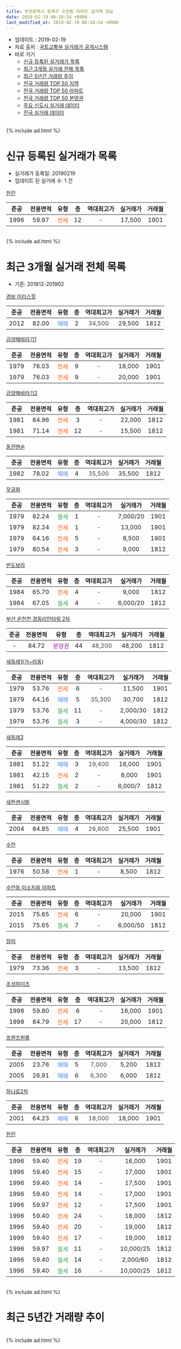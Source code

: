 ```yaml
---
title: 부산광역시 동래구 수안동 아파트 실거래 정보
date: 2019-02-19 06:18:54 +0900
last_modified_at: 2019-02-19 06:18:54 +0900
---
```


* 업데이트 : 2019-02-19
* 자료 출처 : [국토교통부 실거래가 공개시스템](http://rt.molit.go.kr)
* 바로 가기
    * [신규 등록된 실거래가 목록](#신규-등록된-실거래가-목록)
    * [최근 3개월 실거래 전체 목록](#최근-3개월-실거래-전체-목록)
    * [최근 5년간 거래량 추이](#최근-5년간-거래량-추이)
    * [전국 거래량 TOP 50 지역](https://inasie.github.io/apt-trade-info/최근-3개월-전국에서-가장-거래가-많이-발생한-지역)
    * [전국 거래량 TOP 50 아파트](https://inasie.github.io/apt-trade-info/최근-3개월-전국에서-가장-거래가-많이-발생한-아파트)
    * [전국 거래량 TOP 50 분양권](https://inasie.github.io/apt-trade-info/최근-3개월-전국에서-가장-거래가-많이-발생한-분양권)
    * [주요 신도시 실거래 데이터](https://inasie.github.io/apt-trade-info/주요-신도시)
    * [전국 실거래 데이터](https://inasie.github.io/apt-trade-info/전국)
<br>
{% include ad.html %}
<br>

# 신규 등록된 실거래가 목록
* 실거래가 등록일: 20190219
* 업데이트 된 실거래 수: 1 건


[한진](https://search.naver.com/search.naver?query=%EB%B6%80%EC%82%B0%EA%B4%91%EC%97%AD%EC%8B%9C+%EB%8F%99%EB%9E%98%EA%B5%AC+%EC%88%98%EC%95%88%EB%8F%99+%ED%95%9C%EC%A7%84)

|준공|전용면적|유형|층|역대최고가|실거래가|거래월|
|:---:|:---:|:---:|:---:|:---:|:---:|:---:|
|1996|59.97|<span style="color:#ff5a00">전세</span>|12|<span style="color:#444444">-</span>|17,500|1901|


<br>
{% include ad.html %}
<br>

# 최근 3개월 실거래 전체 목록
* 기준: 201812-201902


[경보 이리스힐](https://search.naver.com/search.naver?query=%EB%B6%80%EC%82%B0%EA%B4%91%EC%97%AD%EC%8B%9C+%EB%8F%99%EB%9E%98%EA%B5%AC+%EC%88%98%EC%95%88%EB%8F%99+%EA%B2%BD%EB%B3%B4+%EC%9D%B4%EB%A6%AC%EC%8A%A4%ED%9E%90)

|준공|전용면적|유형|층|역대최고가|실거래가|거래월|
|:---:|:---:|:---:|:---:|:---:|:---:|:---:|
|2012|82.00|<span style="color:#4285f3">매매</span>|2|<span style="color:#444444">34,500</span>|29,500|1812|

[금양해바라기1](https://search.naver.com/search.naver?query=%EB%B6%80%EC%82%B0%EA%B4%91%EC%97%AD%EC%8B%9C+%EB%8F%99%EB%9E%98%EA%B5%AC+%EC%88%98%EC%95%88%EB%8F%99+%EA%B8%88%EC%96%91%ED%95%B4%EB%B0%94%EB%9D%BC%EA%B8%B01)

|준공|전용면적|유형|층|역대최고가|실거래가|거래월|
|:---:|:---:|:---:|:---:|:---:|:---:|:---:|
|1979|76.03|<span style="color:#ff5a00">전세</span>|9|<span style="color:#444444">-</span>|18,000|1901|
|1979|76.03|<span style="color:#ff5a00">전세</span>|9|<span style="color:#444444">-</span>|20,000|1901|

[금양해바라기2](https://search.naver.com/search.naver?query=%EB%B6%80%EC%82%B0%EA%B4%91%EC%97%AD%EC%8B%9C+%EB%8F%99%EB%9E%98%EA%B5%AC+%EC%88%98%EC%95%88%EB%8F%99+%EA%B8%88%EC%96%91%ED%95%B4%EB%B0%94%EB%9D%BC%EA%B8%B02)

|준공|전용면적|유형|층|역대최고가|실거래가|거래월|
|:---:|:---:|:---:|:---:|:---:|:---:|:---:|
|1981|84.96|<span style="color:#ff5a00">전세</span>|3|<span style="color:#444444">-</span>|22,000|1812|
|1981|71.14|<span style="color:#ff5a00">전세</span>|12|<span style="color:#444444">-</span>|15,500|1812|

[동진맨숀](https://search.naver.com/search.naver?query=%EB%B6%80%EC%82%B0%EA%B4%91%EC%97%AD%EC%8B%9C+%EB%8F%99%EB%9E%98%EA%B5%AC+%EC%88%98%EC%95%88%EB%8F%99+%EB%8F%99%EC%A7%84%EB%A7%A8%EC%88%80)

|준공|전용면적|유형|층|역대최고가|실거래가|거래월|
|:---:|:---:|:---:|:---:|:---:|:---:|:---:|
|1982|78.02|<span style="color:#4285f3">매매</span>|4|<span style="color:#444444">35,500</span>|35,500|1812|

[무궁화](https://search.naver.com/search.naver?query=%EB%B6%80%EC%82%B0%EA%B4%91%EC%97%AD%EC%8B%9C+%EB%8F%99%EB%9E%98%EA%B5%AC+%EC%88%98%EC%95%88%EB%8F%99+%EB%AC%B4%EA%B6%81%ED%99%94)

|준공|전용면적|유형|층|역대최고가|실거래가|거래월|
|:---:|:---:|:---:|:---:|:---:|:---:|:---:|
|1979|82.24|<span style="color:#34a853">월세</span>|1|<span style="color:#444444">-</span>|7,000/20|1901|
|1979|82.24|<span style="color:#ff5a00">전세</span>|1|<span style="color:#444444">-</span>|13,000|1901|
|1979|64.16|<span style="color:#ff5a00">전세</span>|5|<span style="color:#444444">-</span>|8,500|1901|
|1979|80.54|<span style="color:#ff5a00">전세</span>|3|<span style="color:#444444">-</span>|9,000|1812|

[반도보라](https://search.naver.com/search.naver?query=%EB%B6%80%EC%82%B0%EA%B4%91%EC%97%AD%EC%8B%9C+%EB%8F%99%EB%9E%98%EA%B5%AC+%EC%88%98%EC%95%88%EB%8F%99+%EB%B0%98%EB%8F%84%EB%B3%B4%EB%9D%BC)

|준공|전용면적|유형|층|역대최고가|실거래가|거래월|
|:---:|:---:|:---:|:---:|:---:|:---:|:---:|
|1984|65.70|<span style="color:#ff5a00">전세</span>|4|<span style="color:#444444">-</span>|9,000|1812|
|1984|67.05|<span style="color:#34a853">월세</span>|4|<span style="color:#444444">-</span>|6,000/20|1812|

[부산 온천천 경동리인타워 2차](https://search.naver.com/search.naver?query=%EB%B6%80%EC%82%B0%EA%B4%91%EC%97%AD%EC%8B%9C+%EB%8F%99%EB%9E%98%EA%B5%AC+%EC%88%98%EC%95%88%EB%8F%99+%EB%B6%80%EC%82%B0+%EC%98%A8%EC%B2%9C%EC%B2%9C+%EA%B2%BD%EB%8F%99%EB%A6%AC%EC%9D%B8%ED%83%80%EC%9B%8C+2%EC%B0%A8)

|준공|전용면적|유형|층|역대최고가|실거래가|거래월|
|:---:|:---:|:---:|:---:|:---:|:---:|:---:|
|-|84.72|<span style="color:#9C11A5">분양권</span>|44|<span style="color:#444444">48,200</span>|48,200|1812|

[새동래1(가~라동)](https://search.naver.com/search.naver?query=%EB%B6%80%EC%82%B0%EA%B4%91%EC%97%AD%EC%8B%9C+%EB%8F%99%EB%9E%98%EA%B5%AC+%EC%88%98%EC%95%88%EB%8F%99+%EC%83%88%EB%8F%99%EB%9E%981%28%EA%B0%80%7E%EB%9D%BC%EB%8F%99%29)

|준공|전용면적|유형|층|역대최고가|실거래가|거래월|
|:---:|:---:|:---:|:---:|:---:|:---:|:---:|
|1979|53.76|<span style="color:#ff5a00">전세</span>|6|<span style="color:#444444">-</span>|11,500|1901|
|1979|64.16|<span style="color:#4285f3">매매</span>|5|<span style="color:#444444">35,300</span>|30,700|1812|
|1979|53.76|<span style="color:#34a853">월세</span>|11|<span style="color:#444444">-</span>|2,000/30|1812|
|1979|53.76|<span style="color:#34a853">월세</span>|3|<span style="color:#444444">-</span>|4,000/30|1812|

[새동래3](https://search.naver.com/search.naver?query=%EB%B6%80%EC%82%B0%EA%B4%91%EC%97%AD%EC%8B%9C+%EB%8F%99%EB%9E%98%EA%B5%AC+%EC%88%98%EC%95%88%EB%8F%99+%EC%83%88%EB%8F%99%EB%9E%983)

|준공|전용면적|유형|층|역대최고가|실거래가|거래월|
|:---:|:---:|:---:|:---:|:---:|:---:|:---:|
|1981|51.22|<span style="color:#4285f3">매매</span>|3|<span style="color:#444444">19,400</span>|16,000|1901|
|1981|42.15|<span style="color:#ff5a00">전세</span>|2|<span style="color:#444444">-</span>|8,000|1901|
|1981|51.22|<span style="color:#34a853">월세</span>|2|<span style="color:#444444">-</span>|6,000/7|1812|

[새한센시빌](https://search.naver.com/search.naver?query=%EB%B6%80%EC%82%B0%EA%B4%91%EC%97%AD%EC%8B%9C+%EB%8F%99%EB%9E%98%EA%B5%AC+%EC%88%98%EC%95%88%EB%8F%99+%EC%83%88%ED%95%9C%EC%84%BC%EC%8B%9C%EB%B9%8C)

|준공|전용면적|유형|층|역대최고가|실거래가|거래월|
|:---:|:---:|:---:|:---:|:---:|:---:|:---:|
|2004|84.85|<span style="color:#4285f3">매매</span>|4|<span style="color:#444444">26,800</span>|25,500|1901|

[수안](https://search.naver.com/search.naver?query=%EB%B6%80%EC%82%B0%EA%B4%91%EC%97%AD%EC%8B%9C+%EB%8F%99%EB%9E%98%EA%B5%AC+%EC%88%98%EC%95%88%EB%8F%99+%EC%88%98%EC%95%88)

|준공|전용면적|유형|층|역대최고가|실거래가|거래월|
|:---:|:---:|:---:|:---:|:---:|:---:|:---:|
|1976|50.58|<span style="color:#ff5a00">전세</span>|1|<span style="color:#444444">-</span>|8,500|1812|

[수안동 미소지음 아파트](https://search.naver.com/search.naver?query=%EB%B6%80%EC%82%B0%EA%B4%91%EC%97%AD%EC%8B%9C+%EB%8F%99%EB%9E%98%EA%B5%AC+%EC%88%98%EC%95%88%EB%8F%99+%EC%88%98%EC%95%88%EB%8F%99+%EB%AF%B8%EC%86%8C%EC%A7%80%EC%9D%8C+%EC%95%84%ED%8C%8C%ED%8A%B8)

|준공|전용면적|유형|층|역대최고가|실거래가|거래월|
|:---:|:---:|:---:|:---:|:---:|:---:|:---:|
|2015|75.65|<span style="color:#ff5a00">전세</span>|6|<span style="color:#444444">-</span>|20,000|1901|
|2015|75.65|<span style="color:#34a853">월세</span>|7|<span style="color:#444444">-</span>|6,000/50|1812|

[장미](https://search.naver.com/search.naver?query=%EB%B6%80%EC%82%B0%EA%B4%91%EC%97%AD%EC%8B%9C+%EB%8F%99%EB%9E%98%EA%B5%AC+%EC%88%98%EC%95%88%EB%8F%99+%EC%9E%A5%EB%AF%B8)

|준공|전용면적|유형|층|역대최고가|실거래가|거래월|
|:---:|:---:|:---:|:---:|:---:|:---:|:---:|
|1979|73.36|<span style="color:#ff5a00">전세</span>|3|<span style="color:#444444">-</span>|13,500|1812|

[조성하이츠](https://search.naver.com/search.naver?query=%EB%B6%80%EC%82%B0%EA%B4%91%EC%97%AD%EC%8B%9C+%EB%8F%99%EB%9E%98%EA%B5%AC+%EC%88%98%EC%95%88%EB%8F%99+%EC%A1%B0%EC%84%B1%ED%95%98%EC%9D%B4%EC%B8%A0)

|준공|전용면적|유형|층|역대최고가|실거래가|거래월|
|:---:|:---:|:---:|:---:|:---:|:---:|:---:|
|1998|59.80|<span style="color:#ff5a00">전세</span>|6|<span style="color:#444444">-</span>|16,000|1901|
|1998|84.79|<span style="color:#ff5a00">전세</span>|17|<span style="color:#444444">-</span>|20,000|1812|

[프랜즈원룸](https://search.naver.com/search.naver?query=%EB%B6%80%EC%82%B0%EA%B4%91%EC%97%AD%EC%8B%9C+%EB%8F%99%EB%9E%98%EA%B5%AC+%EC%88%98%EC%95%88%EB%8F%99+%ED%94%84%EB%9E%9C%EC%A6%88%EC%9B%90%EB%A3%B8)

|준공|전용면적|유형|층|역대최고가|실거래가|거래월|
|:---:|:---:|:---:|:---:|:---:|:---:|:---:|
|2005|23.76|<span style="color:#4285f3">매매</span>|5|<span style="color:#444444">7,000</span>|5,200|1812|
|2005|26.91|<span style="color:#4285f3">매매</span>|6|<span style="color:#444444">6,300</span>|6,000|1812|

[하나로2차](https://search.naver.com/search.naver?query=%EB%B6%80%EC%82%B0%EA%B4%91%EC%97%AD%EC%8B%9C+%EB%8F%99%EB%9E%98%EA%B5%AC+%EC%88%98%EC%95%88%EB%8F%99+%ED%95%98%EB%82%98%EB%A1%9C2%EC%B0%A8)

|준공|전용면적|유형|층|역대최고가|실거래가|거래월|
|:---:|:---:|:---:|:---:|:---:|:---:|:---:|
|2001|64.23|<span style="color:#4285f3">매매</span>|6|<span style="color:#444444">18,000</span>|18,000|1901|

[한진](https://search.naver.com/search.naver?query=%EB%B6%80%EC%82%B0%EA%B4%91%EC%97%AD%EC%8B%9C+%EB%8F%99%EB%9E%98%EA%B5%AC+%EC%88%98%EC%95%88%EB%8F%99+%ED%95%9C%EC%A7%84)

|준공|전용면적|유형|층|역대최고가|실거래가|거래월|
|:---:|:---:|:---:|:---:|:---:|:---:|:---:|
|1996|59.40|<span style="color:#ff5a00">전세</span>|19|<span style="color:#444444">-</span>|16,000|1901|
|1996|59.40|<span style="color:#ff5a00">전세</span>|15|<span style="color:#444444">-</span>|17,000|1901|
|1996|59.40|<span style="color:#ff5a00">전세</span>|14|<span style="color:#444444">-</span>|17,500|1901|
|1996|59.40|<span style="color:#ff5a00">전세</span>|14|<span style="color:#444444">-</span>|17,000|1901|
|1996|59.97|<span style="color:#ff5a00">전세</span>|12|<span style="color:#444444">-</span>|17,500|1901|
|1996|59.40|<span style="color:#ff5a00">전세</span>|24|<span style="color:#444444">-</span>|18,000|1812|
|1996|59.40|<span style="color:#ff5a00">전세</span>|20|<span style="color:#444444">-</span>|19,000|1812|
|1996|59.40|<span style="color:#ff5a00">전세</span>|17|<span style="color:#444444">-</span>|19,000|1812|
|1996|59.97|<span style="color:#34a853">월세</span>|11|<span style="color:#444444">-</span>|10,000/25|1812|
|1996|59.40|<span style="color:#34a853">월세</span>|14|<span style="color:#444444">-</span>|2,000/60|1812|
|1996|59.40|<span style="color:#34a853">월세</span>|16|<span style="color:#444444">-</span>|10,000/25|1812|


<br>
{% include ad.html %}
<br>

# 최근 5년간 거래량 추이


<div style="width:100%;">
    <canvas id="deal_progress" height="200"></canvas>
</div>

<script>
new Chart(document.getElementById("deal_progress"), {
    type: 'line',
    data: {
        labels: ['201402','201403','201404','201405','201406','201407','201408','201409','201410','201411','201412','201501','201502','201503','201504','201505','201506','201507','201508','201509','201510','201511','201512','201601','201602','201603','201604','201605','201606','201607','201608','201609','201610','201611','201612','201701','201702','201703','201704','201705','201706','201707','201708','201709','201710','201711','201712','201801','201802','201803','201804','201805','201806','201807','201808','201809','201810','201811','201812','201901','201902'],
        datasets: [{
            label: '매매',
            pointRadius: 1,
            data: [29, 22, 21, 16, 14, 20, 13, 23, 24, 24, 24, 23, 14, 26, 25, 17, 29, 13, 13, 16, 23, 24, 16, 17, 12, 35, 20, 17, 9, 19, 21, 26, 23, 17, 11, 9, 17, 15, 16, 18, 17, 18, 8, 8, 6, 13, 8, 17, 10, 13, 4, 11, 22, 13, 44, 19, 10, 8, 6, 3, 0],
            borderColor: "rgba(255, 201, 14, 1)",
            backgroundColor: "rgba(255, 201, 14, 0.5)",
            fill: false,
            lineTension: 0
        },{
            label: '전월세',
            pointRadius: 1,
            data: [26, 22, 18, 26, 19, 15, 13, 21, 23, 18, 18, 14, 18, 20, 14, 23, 18, 14, 19, 22, 21, 24, 25, 22, 26, 20, 25, 18, 10, 17, 14, 13, 28, 17, 20, 18, 17, 22, 12, 15, 18, 14, 13, 18, 13, 19, 13, 16, 13, 17, 15, 11, 12, 15, 9, 17, 21, 20, 18, 14, 0],
            borderColor: "rgba(0, 141, 185, 1)",
            backgroundColor: "rgba(0, 141, 185, 0.5)",
            fill: false,
            lineTension: 0
        }
        ]
    },
    options: {
        responsive: true,
        title: {
            display: false
        },
        tooltips: {
            mode: 'index',
            intersect: false
        },
        hover: {
            mode: 'nearest',
            intersect: true
        },
        scales: {
            xAxes: [{
                display: true,
                scaleLabel: {
                    display: true,
                    labelString: '년/월'
                }
            }],
            yAxes: [{
                display: true,
                ticks: {
                    suggestedMin: 0,
                },
                scaleLabel: {
                    display: true,
                    labelString: '실거래 수'
                }
            }]
        }
    }
});

</script>


<br>
{% include ad.html %}
<br>

